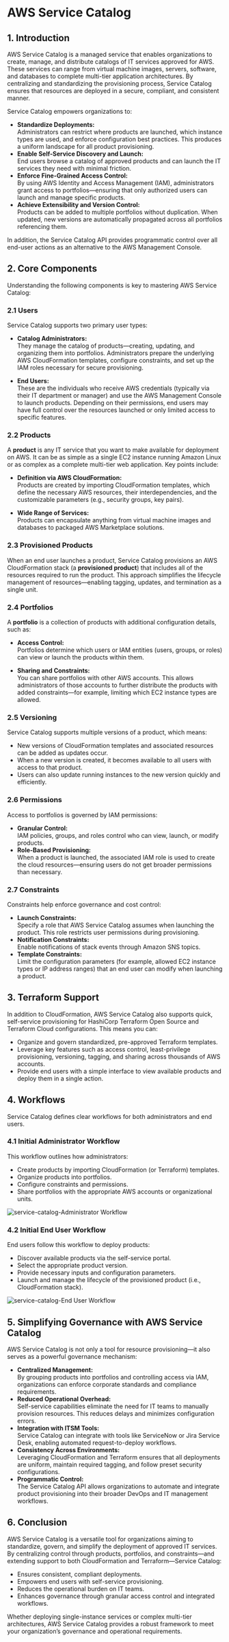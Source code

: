 # AWS Service Catalog
## 1. Introduction

AWS Service Catalog is a managed service that enables organizations to create, manage, and distribute catalogs of IT services approved for AWS. These services can range from virtual machine images, servers, software, and databases to complete multi-tier application architectures. By centralizing and standardizing the provisioning process, Service Catalog ensures that resources are deployed in a secure, compliant, and consistent manner.

Service Catalog empowers organizations to:

- **Standardize Deployments:**  
    Administrators can restrict where products are launched, which instance types are used, and enforce configuration best practices. This produces a uniform landscape for all product provisioning.
- **Enable Self-Service Discovery and Launch:**  
    End users browse a catalog of approved products and can launch the IT services they need with minimal friction.
- **Enforce Fine-Grained Access Control:**  
    By using AWS Identity and Access Management (IAM), administrators grant access to portfolios—ensuring that only authorized users can launch and manage specific products.
- **Achieve Extensibility and Version Control:**  
    Products can be added to multiple portfolios without duplication. When updated, new versions are automatically propagated across all portfolios referencing them.

In addition, the Service Catalog API provides programmatic control over all end-user actions as an alternative to the AWS Management Console.

## 2. Core Components

Understanding the following components is key to mastering AWS Service Catalog:
### 2.1 Users

Service Catalog supports two primary user types:

- **Catalog Administrators:**  
    They manage the catalog of products—creating, updating, and organizing them into portfolios. Administrators prepare the underlying AWS CloudFormation templates, configure constraints, and set up the IAM roles necessary for secure provisioning.
    
- **End Users:**  
    These are the individuals who receive AWS credentials (typically via their IT department or manager) and use the AWS Management Console to launch products. Depending on their permissions, end users may have full control over the resources launched or only limited access to specific features.

### 2.2 Products

A **product** is any IT service that you want to make available for deployment on AWS. It can be as simple as a single EC2 instance running Amazon Linux or as complex as a complete multi-tier web application. Key points include:

- **Definition via AWS CloudFormation:**  
    Products are created by importing CloudFormation templates, which define the necessary AWS resources, their interdependencies, and the customizable parameters (e.g., security groups, key pairs).
    
- **Wide Range of Services:**  
    Products can encapsulate anything from virtual machine images and databases to packaged AWS Marketplace solutions.
    

### 2.3 Provisioned Products

When an end user launches a product, Service Catalog provisions an AWS CloudFormation stack (a **provisioned product**) that includes all of the resources required to run the product. This approach simplifies the lifecycle management of resources—enabling tagging, updates, and termination as a single unit.

### 2.4 Portfolios

A **portfolio** is a collection of products with additional configuration details, such as:

- **Access Control:**  
    Portfolios determine which users or IAM entities (users, groups, or roles) can view or launch the products within them.
    
- **Sharing and Constraints:**  
    You can share portfolios with other AWS accounts. This allows administrators of those accounts to further distribute the products with added constraints—for example, limiting which EC2 instance types are allowed.

### 2.5 Versioning

Service Catalog supports multiple versions of a product, which means:

- New versions of CloudFormation templates and associated resources can be added as updates occur.
- When a new version is created, it becomes available to all users with access to that product.
- Users can also update running instances to the new version quickly and efficiently.

### 2.6 Permissions

Access to portfolios is governed by IAM permissions:

- **Granular Control:**  
    IAM policies, groups, and roles control who can view, launch, or modify products.
- **Role-Based Provisioning:**  
    When a product is launched, the associated IAM role is used to create the cloud resources—ensuring users do not get broader permissions than necessary.

### 2.7 Constraints

Constraints help enforce governance and cost control:

- **Launch Constraints:**  
    Specify a role that AWS Service Catalog assumes when launching the product. This role restricts user permissions during provisioning.
- **Notification Constraints:**  
    Enable notifications of stack events through Amazon SNS topics.
- **Template Constraints:**  
    Limit the configuration parameters (for example, allowed EC2 instance types or IP address ranges) that an end user can modify when launching a product.

## 3. Terraform Support

In addition to CloudFormation, AWS Service Catalog also supports quick, self-service provisioning for HashiCorp Terraform Open Source and Terraform Cloud configurations. This means you can:

- Organize and govern standardized, pre-approved Terraform templates.
- Leverage key features such as access control, least-privilege provisioning, versioning, tagging, and sharing across thousands of AWS accounts.
- Provide end users with a simple interface to view available products and deploy them in a single action.

## 4. Workflows

Service Catalog defines clear workflows for both administrators and end users.

### 4.1 Initial Administrator Workflow

This workflow outlines how administrators:

- Create products by importing CloudFormation (or Terraform) templates.
- Organize products into portfolios.
- Configure constraints and permissions.
- Share portfolios with the appropriate AWS accounts or organizational units.

![service-catalog-Administrator Workflow](../_assets/service-catalog-administrator_workflow.png)

### 4.2 Initial End User Workflow

End users follow this workflow to deploy products:

- Discover available products via the self-service portal.
- Select the appropriate product version.
- Provide necessary inputs and configuration parameters.
- Launch and manage the lifecycle of the provisioned product (i.e., CloudFormation stack).

![service-catalog-End User Workflow](../_assets/service-catalog-end_user_workflow.png)

## 5. Simplifying Governance with AWS Service Catalog

AWS Service Catalog is not only a tool for resource provisioning—it also serves as a powerful governance mechanism:

- **Centralized Management:**  
    By grouping products into portfolios and controlling access via IAM, organizations can enforce corporate standards and compliance requirements.
- **Reduced Operational Overhead:**  
    Self-service capabilities eliminate the need for IT teams to manually provision resources. This reduces delays and minimizes configuration errors.
- **Integration with ITSM Tools:**  
    Service Catalog can integrate with tools like ServiceNow or Jira Service Desk, enabling automated request-to-deploy workflows.
- **Consistency Across Environments:**  
    Leveraging CloudFormation and Terraform ensures that all deployments are uniform, maintain required tagging, and follow preset security configurations.
- **Programmatic Control:**  
    The Service Catalog API allows organizations to automate and integrate product provisioning into their broader DevOps and IT management workflows.

## 6. Conclusion

AWS Service Catalog is a versatile tool for organizations aiming to standardize, govern, and simplify the deployment of approved IT services. By centralizing control through products, portfolios, and constraints—and extending support to both CloudFormation and Terraform—Service Catalog:

- Ensures consistent, compliant deployments.
- Empowers end users with self-service provisioning.
- Reduces the operational burden on IT teams.
- Enhances governance through granular access control and integrated workflows.

Whether deploying single-instance services or complex multi-tier architectures, AWS Service Catalog provides a robust framework to meet your organization’s governance and operational requirements.
